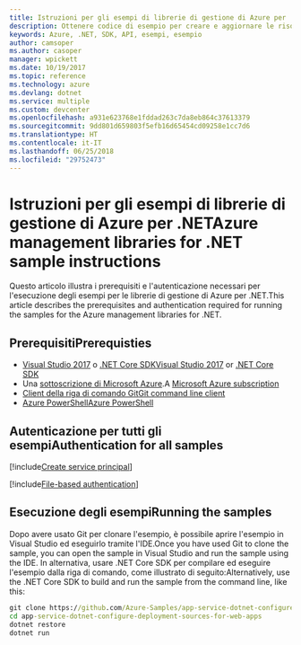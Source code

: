 ```yaml
---
title: Istruzioni per gli esempi di librerie di gestione di Azure per .NET
description: Ottenere codice di esempio per creare e aggiornare le risorse con le librerie di gestione di Azure management per .NET.
keywords: Azure, .NET, SDK, API, esempi, esempio
author: camsoper
ms.author: casoper
manager: wpickett
ms.date: 10/19/2017
ms.topic: reference
ms.technology: azure
ms.devlang: dotnet
ms.service: multiple
ms.custom: devcenter
ms.openlocfilehash: a931e623768e1fddad263c7da8eb864c37613379
ms.sourcegitcommit: 9dd801d659803f5efb16d65454cd09258e1cc7d6
ms.translationtype: HT
ms.contentlocale: it-IT
ms.lasthandoff: 06/25/2018
ms.locfileid: "29752473"
---
```

# <a name="azure-management-libraries-for-net-sample-instructions"></a><span data-ttu-id="82e8c-104">Istruzioni per gli esempi di librerie di gestione di Azure per .NET</span><span class="sxs-lookup"><span data-stu-id="82e8c-104">Azure management libraries for .NET sample instructions</span></span>

<span data-ttu-id="82e8c-105">Questo articolo illustra i prerequisiti e l'autenticazione necessari per l'esecuzione degli esempi per le librerie di gestione di Azure per .NET.</span><span class="sxs-lookup"><span data-stu-id="82e8c-105">This article describes the prerequisites and authentication required for running the samples for the Azure management libraries for .NET.</span></span>

## <a name="prerequisties"></a><span data-ttu-id="82e8c-106">Prerequisiti</span><span class="sxs-lookup"><span data-stu-id="82e8c-106">Prerequisties</span></span> 

* <span data-ttu-id="82e8c-107">[Visual Studio 2017](https://www.visualstudio.com/vs/) o [.NET Core SDK](https://www.microsoft.com/net/download/core)</span><span class="sxs-lookup"><span data-stu-id="82e8c-107">[Visual Studio 2017](https://www.visualstudio.com/vs/) or [.NET Core SDK](https://www.microsoft.com/net/download/core)</span></span>
* <span data-ttu-id="82e8c-108">Una [sottoscrizione di Microsoft Azure](https://azure.microsoft.com/free/).</span><span class="sxs-lookup"><span data-stu-id="82e8c-108">A [Microsoft Azure subscription](https://azure.microsoft.com/free/)</span></span>
* [<span data-ttu-id="82e8c-109">Client della riga di comando Git</span><span class="sxs-lookup"><span data-stu-id="82e8c-109">Git command line client</span></span>](https://git-scm.com/)
* [<span data-ttu-id="82e8c-110">Azure PowerShell</span><span class="sxs-lookup"><span data-stu-id="82e8c-110">Azure PowerShell</span></span>](/powershell/azure/install-azurerm-ps)

## <a name="authentication-for-all-samples"></a><span data-ttu-id="82e8c-111">Autenticazione per tutti gli esempi</span><span class="sxs-lookup"><span data-stu-id="82e8c-111">Authentication for all samples</span></span>

[!include[Create service principal](includes/create-sp.md)]

[!include[File-based authentication](includes/file-based-auth.md)]

## <a name="running-the-samples"></a><span data-ttu-id="82e8c-112">Esecuzione degli esempi</span><span class="sxs-lookup"><span data-stu-id="82e8c-112">Running the samples</span></span>

<span data-ttu-id="82e8c-113">Dopo avere usato Git per clonare l'esempio, è possibile aprire l'esempio in Visual Studio ed eseguirlo tramite l'IDE.</span><span class="sxs-lookup"><span data-stu-id="82e8c-113">Once you have used Git to clone the sample, you can open the sample in Visual Studio and run the sample using the IDE.</span></span>  <span data-ttu-id="82e8c-114">In alternativa, usare .NET Core SDK per compilare ed eseguire l'esempio dalla riga di comando, come illustrato di seguito:</span><span class="sxs-lookup"><span data-stu-id="82e8c-114">Alternatively, use the .NET Core SDK to build and run the sample from the command line, like this:</span></span>

```cmd
git clone https://github.com/Azure-Samples/app-service-dotnet-configure-deployment-sources-for-web-apps.git
cd app-service-dotnet-configure-deployment-sources-for-web-apps
dotnet restore
dotnet run
```
